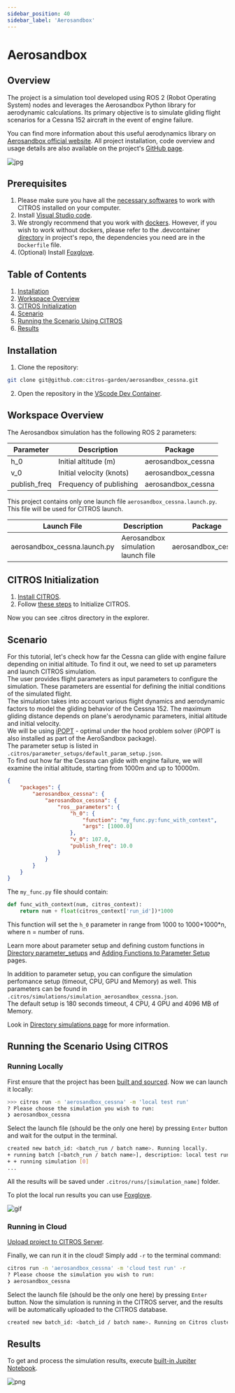 ```yaml
---
sidebar_position: 40
sidebar_label: 'Aerosandbox'
---
```


# Aerosandbox

## Overview
The project is a simulation tool developed using ROS 2 (Robot Operating System) nodes and leverages the Aerosandbox Python library for aerodynamic calculations. Its primary objective is to simulate gliding flight scenarios for a Cessna 152 aircraft in the event of engine failure.

You can find more information about this useful aerodynamics library on [Aerosandbox official website](https://github.com/peterdsharpe/AeroSandbox). All project installation, code overview and usage details are also available on the project's [GitHub page](https://github.com/citros-garden/aerosandbox_cessna).

![jpg](img/cessna152.jpg "https://en.wikipedia.org/wiki/File:Cessna_152_PR-EJQ_(8476096843).jpg")

## Prerequisites

1. Please make sure you have all the [necessary softwares](https://citros.io/doc/docs_tutorials/getting_started/#softwares-to-work-with-citros) to work with CITROS installed on your computer.
2. Install [Visual Studio code](https://code.visualstudio.com/download).
3. We strongly recommend that you work with [dockers](https://citros.io/doc/docs_tutorials/dockerfile_overview/). However, if you wish to work without dockers, please refer to the .devcontainer [directory](https://github.com/citros-garden/aerosandbox_cessna/tree/main/.devcontainer) in project's repo, the dependencies you need are in the ```Dockerfile``` file.
4. (Optional) Install [Foxglove](https://docs.Foxglove.dev/docs/introduction).


## Table of Contents
1. [Installation](#installation)
2. [Workspace Overview](#workspace-overview)
3. [CITROS Initialization](#citros-initialization)
4. [Scenario](#scenario)
5. [Running the Scenario Using CITROS](#running-the-scenario-using-citros)
6. [Results](#results)

## Installation
1. Clone the repository:

```bash
git clone git@github.com:citros-garden/aerosandbox_cessna.git
```

2. Open the repository in the [VScode Dev Container](https://citros.io/doc/docs_tutorials/getting_started/#open-project-in-vscode-dev-container).

## Workspace Overview

The Aerosandbox simulation has the following ROS 2 parameters:

|Parameter	|Description	|Package
|--|--|--
h_0	|Initial altitude (m)	|aerosandbox_cessna		
v_0	|Initial velocity (knots)	|aerosandbox_cessna	
publish_freq	|Frequency of publishing	|aerosandbox_cessna	

This project contains only one launch file ```aerosandbox_cessna.launch.py```. This file will be used for CITROS launch. 

|Launch File	|Description	|Package
|--|--|--
aerosandbox_cessna.launch.py	|Aerosandbox simulation launch file  |aerosandbox_cessna


## CITROS Initialization

1. [Install CITROS](https://citros.io/doc/docs_tutorials/getting_started/#installation).
2. Follow [these steps](https://citros.io/doc/docs_tutorials/getting_started/#initialization) to Initialize CITROS.

Now you can see .citros directory in the explorer.


## Scenario
For this tutorial, let's check how far the Cessna can glide with engine failure depending on initial altitude. To find it out, we need to set up parameters and launch CITROS simulation. <br/>
The user provides flight parameters as input parameters to configure the simulation. These parameters are essential for defining the initial conditions of the simulated flight.<br/>
The simulation takes into account various flight dynamics and aerodynamic factors to model the gliding behavior of the Cessna 152. The maximum gliding distance depends on plane's aerodynamic parameters, initial altitude and initial velocity.<br/>
We will be using [iPOPT](https://en.wikipedia.org/wiki/IPOPT#:~:text=IPOPT%2C%20short%20for%20%22Interior%20Point,the%20EPL%20(formerly%20CPL).) - optimal under the hood problem solver (iPOPT is also installed as part of the AeroSandbox package).<br/>
The parameter setup is listed in ```.citros/parameter_setups/default_param_setup.json```. <br/>
To find out how far the Cessna can glide with engine failure, we will examine the initial altitude, starting from 1000m and up to 10000m.
```json
{
    "packages": {
        "aerosandbox_cessna": {
            "aerosandbox_cessna": {
                "ros__parameters": {
                    "h_0": {
                        "function": "my_func.py:func_with_context",
                        "args": [1000.0]
                    },
                    "v_0": 107.0,
                    "publish_freq": 10.0
                }
            }
        }
    }
}
```

The ```my_func.py``` file should contain:
```python
def func_with_context(num, citros_context):
    return num + float(citros_context['run_id'])*1000
```

This function will set the ```h_0``` parameter in range from 1000 to 1000+1000*n, where n = number of runs.

Learn more about parameter setup and defining custom functions in [Directory parameter_setups](https://citros.io/doc/docs_cli/structure/citros_structure/#directory-parameter_setups) and [Adding Functions to Parameter Setup](https://citros.io/doc/docs_cli/configuration/config_params) pages.

In addition to parameter setup, you can configure the simulation perfomance setup (timeout, CPU, GPU and Memory) as well.
This parameters can be found in ```.citros/simulations/simulation_aerosandbox_cessna.json```. <br/>
The default setup is 180 seconds timeout, 4 CPU, 4 GPU and 4096 MB of Memory.

Look in [Directory simulations page](https://citros.io/doc/docs_cli/structure/citros_structure#directory-simulations) for more information.

## Running the Scenario Using CITROS

### Running Locally
First ensure that the project has been [built and sourced](https://citros.io/doc/docs_tutorials/getting_started/#build-the-project).
Now we can launch it locally:
```bash 
>>> citros run -n 'aerosandbox_cessna' -m 'local test run'
? Please choose the simulation you wish to run:
❯ aerosandbox_cessna
```
Select the launch file (should be the only one here) by pressing ```Enter``` button and wait for the output in the terminal. 

```bash
created new batch_id: <batch_run / batch name>. Running locally.
+ running batch [<batch_run / batch name>], description: local test run, repeating simulations: [1]
+ + running simulation [0]
...
```

All the results will be saved under `.citros/runs/[simulation_name]` folder.

To plot the local run results you can use [Foxglove](https://citros.io/doc/docs_tutorials/#visualization-with-Foxglove).

![gif](img/gif0.gif "Foxglove example")

### Running in Cloud

[Upload project to CITROS Server](https://citros.io/doc/docs_tutorials/getting_started/#upload-to-citros-server).

Finally, we can run it in the cloud! Simply add `-r` to the terminal command: 
```bash 
citros run -n 'aerosandbox_cessna' -m 'cloud test run' -r
? Please choose the simulation you wish to run:
❯ aerosandbox_cessna
```

Select the launch file (should be the only one here) by pressing `Enter` button. Now the simulation is running in the CITROS server, and the results will be automatically uploaded to the CITROS database.

```bash
created new batch_id: <batch_id / batch name>. Running on Citros cluster. See https://citros.io/batch/<batch_id / batch name>.
```

## Results

To get and process the simulation results, execute [built-in Jupiter Notebook](https://citros.io/aerosandbox_cessna/blob/main/notebooks/aerosandbox_notebook_example.ipynb).

![png](img/citros3.png "CITROS example")